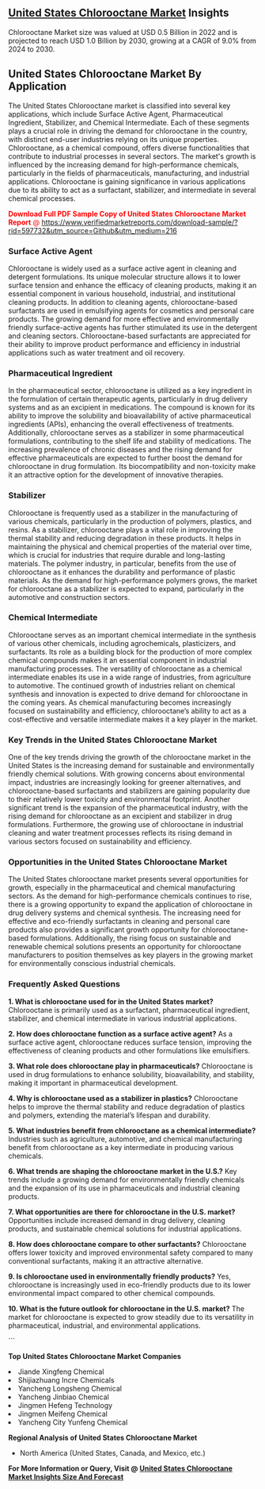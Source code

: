 <h2><a href="https://www.verifiedmarketreports.com/download-sample/?rid=597732&amp;utm_source=Github&amp;utm_medium=216" target="_blank">United States Chlorooctane Market</a> Insights</h2><p>Chlorooctane Market size was valued at USD 0.5 Billion in 2022 and is projected to reach USD 1.0 Billion by 2030, growing at a CAGR of 9.0% from 2024 to 2030.</p><p><h2>United States Chlorooctane Market By Application</h2><p>The United States Chlorooctane market is classified into several key applications, which include Surface Active Agent, Pharmaceutical Ingredient, Stabilizer, and Chemical Intermediate. Each of these segments plays a crucial role in driving the demand for chlorooctane in the country, with distinct end-user industries relying on its unique properties. Chlorooctane, as a chemical compound, offers diverse functionalities that contribute to industrial processes in several sectors. The market's growth is influenced by the increasing demand for high-performance chemicals, particularly in the fields of pharmaceuticals, manufacturing, and industrial applications. Chlorooctane is gaining significance in various applications due to its ability to act as a surfactant, stabilizer, and intermediate in several chemical processes.<p><span class=""><span style="color: #ff0000;"><strong>Download Full PDF Sample Copy of United States Chlorooctane Market Report</strong> @ </span><a href="https://www.verifiedmarketreports.com/download-sample/?rid=597732&amp;utm_source=Github&amp;utm_medium=216" target="_blank">https://www.verifiedmarketreports.com/download-sample/?rid=597732&amp;utm_source=Github&amp;utm_medium=216</a></span></p><h3>Surface Active Agent</h3><p>Chlorooctane is widely used as a surface active agent in cleaning and detergent formulations. Its unique molecular structure allows it to lower surface tension and enhance the efficacy of cleaning products, making it an essential component in various household, industrial, and institutional cleaning products. In addition to cleaning agents, chlorooctane-based surfactants are used in emulsifying agents for cosmetics and personal care products. The growing demand for more effective and environmentally friendly surface-active agents has further stimulated its use in the detergent and cleaning sectors. Chlorooctane-based surfactants are appreciated for their ability to improve product performance and efficiency in industrial applications such as water treatment and oil recovery.<h3>Pharmaceutical Ingredient</h3><p>In the pharmaceutical sector, chlorooctane is utilized as a key ingredient in the formulation of certain therapeutic agents, particularly in drug delivery systems and as an excipient in medications. The compound is known for its ability to improve the solubility and bioavailability of active pharmaceutical ingredients (APIs), enhancing the overall effectiveness of treatments. Additionally, chlorooctane serves as a stabilizer in some pharmaceutical formulations, contributing to the shelf life and stability of medications. The increasing prevalence of chronic diseases and the rising demand for effective pharmaceuticals are expected to further boost the demand for chlorooctane in drug formulation. Its biocompatibility and non-toxicity make it an attractive option for the development of innovative therapies.<h3>Stabilizer</h3><p>Chlorooctane is frequently used as a stabilizer in the manufacturing of various chemicals, particularly in the production of polymers, plastics, and resins. As a stabilizer, chlorooctane plays a vital role in improving the thermal stability and reducing degradation in these products. It helps in maintaining the physical and chemical properties of the material over time, which is crucial for industries that require durable and long-lasting materials. The polymer industry, in particular, benefits from the use of chlorooctane as it enhances the durability and performance of plastic materials. As the demand for high-performance polymers grows, the market for chlorooctane as a stabilizer is expected to expand, particularly in the automotive and construction sectors.<h3>Chemical Intermediate</h3><p>Chlorooctane serves as an important chemical intermediate in the synthesis of various other chemicals, including agrochemicals, plasticizers, and surfactants. Its role as a building block for the production of more complex chemical compounds makes it an essential component in industrial manufacturing processes. The versatility of chlorooctane as a chemical intermediate enables its use in a wide range of industries, from agriculture to automotive. The continued growth of industries reliant on chemical synthesis and innovation is expected to drive demand for chlorooctane in the coming years. As chemical manufacturing becomes increasingly focused on sustainability and efficiency, chlorooctane’s ability to act as a cost-effective and versatile intermediate makes it a key player in the market.<h3>Key Trends in the United States Chlorooctane Market</h3><p>One of the key trends driving the growth of the chlorooctane market in the United States is the increasing demand for sustainable and environmentally friendly chemical solutions. With growing concerns about environmental impact, industries are increasingly looking for greener alternatives, and chlorooctane-based surfactants and stabilizers are gaining popularity due to their relatively lower toxicity and environmental footprint. Another significant trend is the expansion of the pharmaceutical industry, with the rising demand for chlorooctane as an excipient and stabilizer in drug formulations. Furthermore, the growing use of chlorooctane in industrial cleaning and water treatment processes reflects its rising demand in various sectors focused on sustainability and efficiency.<h3>Opportunities in the United States Chlorooctane Market</h3><p>The United States chlorooctane market presents several opportunities for growth, especially in the pharmaceutical and chemical manufacturing sectors. As the demand for high-performance chemicals continues to rise, there is a growing opportunity to expand the application of chlorooctane in drug delivery systems and chemical synthesis. The increasing need for effective and eco-friendly surfactants in cleaning and personal care products also provides a significant growth opportunity for chlorooctane-based formulations. Additionally, the rising focus on sustainable and renewable chemical solutions presents an opportunity for chlorooctane manufacturers to position themselves as key players in the growing market for environmentally conscious industrial chemicals.<h3>Frequently Asked Questions</h3><p><strong>1. What is chlorooctane used for in the United States market?</strong> Chlorooctane is primarily used as a surfactant, pharmaceutical ingredient, stabilizer, and chemical intermediate in various industrial applications.</p><p><strong>2. How does chlorooctane function as a surface active agent?</strong> As a surface active agent, chlorooctane reduces surface tension, improving the effectiveness of cleaning products and other formulations like emulsifiers.</p><p><strong>3. What role does chlorooctane play in pharmaceuticals?</strong> Chlorooctane is used in drug formulations to enhance solubility, bioavailability, and stability, making it important in pharmaceutical development.</p><p><strong>4. Why is chlorooctane used as a stabilizer in plastics?</strong> Chlorooctane helps to improve the thermal stability and reduce degradation of plastics and polymers, extending the material’s lifespan and durability.</p><p><strong>5. What industries benefit from chlorooctane as a chemical intermediate?</strong> Industries such as agriculture, automotive, and chemical manufacturing benefit from chlorooctane as a key intermediate in producing various chemicals.</p><p><strong>6. What trends are shaping the chlorooctane market in the U.S.?</strong> Key trends include a growing demand for environmentally friendly chemicals and the expansion of its use in pharmaceuticals and industrial cleaning products.</p><p><strong>7. What opportunities are there for chlorooctane in the U.S. market?</strong> Opportunities include increased demand in drug delivery, cleaning products, and sustainable chemical solutions for industrial applications.</p><p><strong>8. How does chlorooctane compare to other surfactants?</strong> Chlorooctane offers lower toxicity and improved environmental safety compared to many conventional surfactants, making it an attractive alternative.</p><p><strong>9. Is chlorooctane used in environmentally friendly products?</strong> Yes, chlorooctane is increasingly used in eco-friendly products due to its lower environmental impact compared to other chemical compounds.</p><p><strong>10. What is the future outlook for chlorooctane in the U.S. market?</strong> The market for chlorooctane is expected to grow steadily due to its versatility in pharmaceutical, industrial, and environmental applications.</p>```</p><p><strong>Top United States Chlorooctane Market Companies</strong></p><div data-test-id=""><p><li>Jiande Xingfeng Chemical</li><li> Shijiazhuang Incre Chemicals</li><li> Yancheng Longsheng Chemical</li><li> Yancheng Jinbiao Chemical</li><li> Jingmen Hefeng Technology</li><li> Jingmen Meifeng Chemical</li><li> Yancheng City Yunfeng Chemical</li></p><div><strong>Regional Analysis of&nbsp;United States Chlorooctane Market</strong></div><ul><li dir="ltr"><p dir="ltr">North America&nbsp;(United States, Canada, and Mexico, etc.)</p></li></ul><p><strong>For More Information or Query, Visit @&nbsp;</strong><strong><a href="https://www.verifiedmarketreports.com/product/chlorooctane-market/?utm_source=Github&amp;utm_medium=216" target="_blank">United States Chlorooctane Market Insights Size And Forecast</a></strong></p></div>
